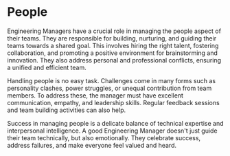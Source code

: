 # People

Engineering Managers have a crucial role in managing the people aspect of their teams. They are responsible for building, nurturing, and guiding their teams towards a shared goal. This involves hiring the right talent, fostering collaboration, and promoting a positive environment for brainstorming and innovation. They also address personal and professional conflicts, ensuring a unified and efficient team.

Handling people is no easy task. Challenges come in many forms such as personality clashes, power struggles, or unequal contribution from team members. To address these, the manager must have excellent communication, empathy, and leadership skills. Regular feedback sessions and team building activities can also help.

Success in managing people is a delicate balance of technical expertise and interpersonal intelligence. A good Engineering Manager doesn't just guide their team technically, but also emotionally. They celebrate success, address failures, and make everyone feel valued and heard.